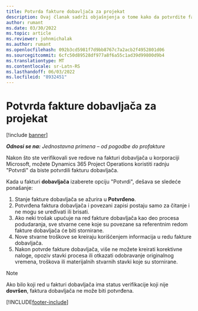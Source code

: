 ```yaml
---
title: Potvrda fakture dobavljača za projekat
description: Ovaj članak sadrži objašnjenja o tome kako da potvrdite fakturu dobavljača projekta u korporaciji Microsoft Dynamics 365 Project Operations i finansijski uticaj potvrde fakture dobavljača projekta.
author: rumant
ms.date: 03/30/2022
ms.topic: article
ms.reviewer: johnmichalak
ms.author: rumant
ms.openlocfilehash: 092b3cd5981f7d9bb8767c7a2acb2f4952801d06
ms.sourcegitcommit: 6cfc50d89528df977a8f6a55c1ad39d99800d9b4
ms.translationtype: MT
ms.contentlocale: sr-Latn-RS
ms.lasthandoff: 06/03/2022
ms.locfileid: "8932451"
---
```

# <a name="confirm-a-project-vendor-invoice"></a>Potvrda fakture dobavljača za projekat

[!include [banner](../../includes/dataverse-preview.md)]

_**Odnosi se na:** Jednostavna primena – od pogodbe do profakture_

Nakon što ste verifikovali sve redove na fakturi dobavljača u korporaciji Microsoft, možete Dynamics 365 Project Operations koristiti radnju "Potvrdi" da biste potvrdili fakturu dobavljača.

Kada u fakturi **dobavljača** izaberete opciju "Potvrdi", dešava se sledeće ponašanje:

1. Stanje fakture dobavljača se ažurira u **Potvrđeno**.
2. Potvrđena faktura dobavljača i povezani zapisi postaju samo za čitanje i ne mogu se uređivati ili brisati.
3. Ako neki trošak upućuje na red fakture dobavljača kao deo procesa podudaranja, sve stvarne cene koje su povezane sa referentnim redom fakture dobavljača će biti stornirane.
4. Nove stvarne troškove se kreiraju korišćenjem informacija u redu fakture dobavljača.
5. Nakon potvrde fakture dobavljača, više ne možete kreirati korektivne naloge, opoziv stavki procesa ili otkazati odobravanje originalnog vremena, troškova ili materijalnih stvarnih stavki koje su stornirane.

> [!NOTE]
> Ako bilo koji red u fakturi dobavljača ima status verifikacije koji nije **dovršen**, faktura dobavljača ne može biti potvrđena.

[!INCLUDE[footer-include](../../includes/footer-banner.md)]
